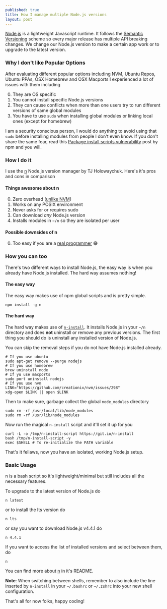 ```yaml
---
published: true
title: How I manage multiple Node.js versions
layout: post
---
```

[Node.js][] is a lightweight Javascript runtime. It follows the [Semantic Versioning][semver] scheme so every major release has multiple API breaking changes. We change our Node.js version to make a certain app work or to upgrade to the latest version.

### Why I don't like Popular Options

After evaluating different popular options including NVM, Ubuntu Repos, Ubuntu PPAs, OSX Homebrew and OSX Macports I experienced a lot of issues with them including

0. They are OS specific
0. You cannot install specific Node.js versions
0. They can cause conflicts when more than one users try to run different versions of same global modules
0. You have to use `sudo` when installing global modules or linking local ones (except for homebrew)

I am a security conscious person, I would do anything to avoid using that `sudo` before installing modules from people I don't even know. If you don't share the same fear, read this [Package install scripts vulnerability][npm-vuln] post by npm and you will.

### How I do it

I use the [n][] Node.js version manager by TJ Holowaychuk.
Here's it's pros and cons in comparison

#### Things awesome about n

0. Zero overhead ([unlike NVM][nvm-slow])
0. Works on any POSIX environment
0. Never asks for or requires sudo
0. Can download *any* Node.js version
0. Installs modules in `~/n` so they are isolated per user

#### Possible downsides of n

0. Too easy if you are a [real programmer][xkcd-joke] 😁

### How you can too

There's two different ways to install Node.js, the easy way is when you already have Node.js installed. The hard way assumes nothing!

#### The easy way

The easy way makes use of npm global scripts and is pretty simple.

```
npm install -g n
```

#### The hard way

The hard way makes use of [`n-install`](https://github.com/mklement0/n-install). It installs Node.js in your `~/n` directory and does **not** uninstall or remove any previous versions. The first thing you should do is uninstall any installed version of Node.js.

You can skip the removal steps if you do not have Node.js installed already.

```
# If you use ubuntu
sudo apt-get remove --purge nodejs
# If you use homebrew
brew uninstall node
# If yu use macports
sudo port uninstall nodejs
# If you use nvm
LINK="https://github.com/creationix/nvm/issues/298"
xdg-open $LINK || open $LINK
```

Then to make sure, garbage collect the global `node_modules` directory

```
sudo rm -rf /usr/local/lib/node_modules
sudo rm -rf /usr/lib/node_modules
```

Now run the magical `n-install` script and it'll set it up for you

```
curl -L -o /tmp/n-install-script https://git.io/n-install
bash /tmp/n-install-script -y
exec $SHELL # To re-initialize the PATH variable
```

That's it fellaws, now you have an isolated, working Node.js setup.

### Basic Usage

n is a bash script so it's lightweight/minimal but still includes all the necessary features.

To upgrade to the latest version of Node.js do

```
n latest
```

or to install the lts version do

```
n lts
```

or say you want to download Node.js v4.4.1 do

```
n 4.4.1
```

If you want to access the list of installed versions and select between them, do

```
n
```

You can find more about [n][] in it's README.

**Note**: When switching between shells, remember to also include the line inserted by `n-install` in your `~/.bashrc` or `~/.zshrc` into your new shell configuration.

That's all for now folks, happy coding!

[n]:https://github.com/tj/n
[semver]:https://semver.org/
[Node.js]:https://nodejs.org/en/
[npm-vuln]:https://blog.npmjs.org/post/141702881055/package-install-scripts-vulnerability
[nvm-slow]:https://broken-by.me/lazy-load-nvm/
[xkcd-joke]:https://xkcd.com/378/
